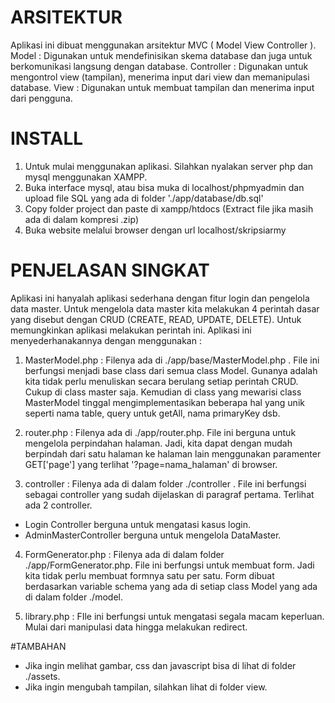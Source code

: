 # ARSITEKTUR
Aplikasi ini dibuat menggunakan arsitektur MVC ( Model View Controller ).
Model : Digunakan untuk mendefinisikan skema database dan juga untuk berkomunikasi langsung dengan database.
Controller : Digunakan untuk mengontrol view (tampilan), menerima input dari view dan memanipulasi database.
View : Digunakan untuk membuat tampilan dan menerima input dari pengguna.

# INSTALL
1. Untuk mulai menggunakan aplikasi. Silahkan nyalakan server php dan mysql menggunakan XAMPP.
2. Buka interface mysql, atau bisa muka di localhost/phpmyadmin dan upload file SQL yang ada di folder './app/database/db.sql'
3. Copy folder project dan paste di xampp/htdocs (Extract file jika masih ada di dalam kompresi .zip)
4. Buka website melalui browser dengan url localhost/skripsiarmy

# PENJELASAN SINGKAT
Aplikasi ini hanyalah aplikasi sederhana dengan fitur login dan pengelola data master. Untuk mengelola data master
kita melakukan 4 perintah dasar yang disebut dengan CRUD (CREATE, READ, UPDATE, DELETE).
Untuk memungkinkan aplikasi melakukan perintah ini. Aplikasi ini menyederhanakannya dengan menggunakan :
1. MasterModel.php : Filenya ada di ./app/base/MasterModel.php . File ini berfungsi menjadi base class 
dari semua class Model. Gunanya adalah kita tidak perlu menuliskan secara berulang setiap perintah CRUD.
Cukup di class master saja. Kemudian di class yang mewarisi class MasterModel tinggal mengimplementasikan
beberapa hal yang unik seperti nama table, query untuk getAll, nama primaryKey dsb.

2. router.php : Filenya ada di ./app/router.php. File ini berguna untuk mengelola perpindahan halaman.
Jadi, kita dapat dengan mudah berpindah dari satu halaman ke halaman lain menggunakan paramenter GET['page']
yang terlihat '?page=nama_halaman' di browser.

3. controller : Filenya ada di dalam folder ./controller . File ini berfungsi sebagai controller yang
sudah dijelaskan di paragraf pertama. Terlihat ada 2 controller.
- Login Controller berguna untuk mengatasi kasus login.
- AdminMasterController berguna untuk mengelola DataMaster.

4. FormGenerator.php : Filenya ada di dalam folder ./app/FormGenerator.php. File ini berfungsi untuk 
membuat form. Jadi kita tidak perlu membuat formnya satu per satu. Form dibuat berdasarkan
variable schema yang ada di setiap class Model yang ada di dalam folder ./model.

5. library.php : FIle ini berfungsi untuk mengatasi segala macam keperluan. Mulai dari manipulasi data hingga melakukan redirect.

#TAMBAHAN
- Jika ingin melihat gambar, css dan javascript bisa di lihat di folder ./assets.
- Jika ingin mengubah tampilan, silahkan lihat di folder view.

